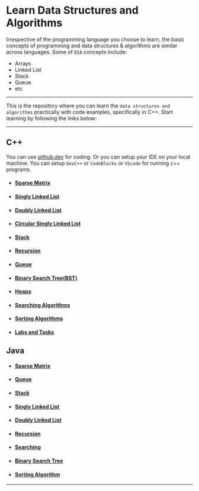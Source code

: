 # Learn Data Structures and Algorithms

Irrespective of the programming language you choose to learn, the basic concepts of programming and data structures & algorithms are similar across languages. 
Some of `DSA` concepts include:
- Arrays
- Linked List
- Stack
- Queue
- etc

---

This is the repository where you can learn the `data structures and algorithms` practically with code examples, specifically in C++. 
Start learning by following the links below:

---

## C++

You can use [github.dev](https://github.dev/github/dev) for coding. Or you can setup your IDE on your local machine. 
You can setup `DevC++` or `CodeBlocks` or `VScode` for running c++ programs.


- #### [Sparse Matrix](https://github.com/ShehrozIrfan/learn-dsa/tree/master/C%2B%2B/1-Sparse%20Matrix)

- #### [Singly Linked List](https://github.com/ShehrozIrfan/learn-dsa/tree/master/C%2B%2B/2-Singly%20Linked%20List)

- #### [Doubly Linked List](https://github.com/ShehrozIrfan/learn-dsa/tree/master/C%2B%2B/3-Doubly%20Linked%20List)

- #### [Circular Singly Linked List](https://github.com/ShehrozIrfan/learn-dsa/tree/master/C%2B%2B/4-Circular%20singly%20linked%20list)

- #### [Stack](https://github.com/ShehrozIrfan/learn-dsa/tree/master/C%2B%2B/5-Stack)

- #### [Recursion](https://github.com/ShehrozIrfan/learn-dsa/tree/master/C%2B%2B/6-Recursion)

- #### [Queue](https://github.com/ShehrozIrfan/learn-dsa/tree/master/C%2B%2B/7-Queue)

- #### [Binary Search Tree(BST)](https://github.com/ShehrozIrfan/learn-dsa/tree/master/C%2B%2B/8-BST(Binary%20Search%20tree))

- #### [Heaps](https://github.com/ShehrozIrfan/learn-dsa/tree/master/C%2B%2B/9-Heaps)

- #### [Searching Algorithms](https://github.com/ShehrozIrfan/learn-dsa/tree/master/C%2B%2B/10-Searching)

- #### [Sorting Algorithms](https://github.com/ShehrozIrfan/learn-dsa/tree/master/C%2B%2B/11-Sorting%20Algorithms)

- #### [Labs and Tasks](https://github.com/ShehrozIrfan/learn-dsa/tree/master/C%2B%2B/12.%20Labs%20%26%20Tasks)

## Java
- #### [Sparse Matrix](https://github.com/ShehrozIrfan/learn-dsa/tree/master/Java/Sparse%20Matrix)

- #### [Queue](https://github.com/ShehrozIrfan/learn-dsa/tree/master/Java/Queue)

- #### [Stack](https://github.com/ShehrozIrfan/learn-dsa/tree/master/Java/Stack)

- #### [Singly Linked List](https://github.com/ShehrozIrfan/learn-dsa/tree/master/Java/Singly%20Linked%20List)

- #### [Doubly Linked List](https://github.com/ShehrozIrfan/learn-dsa/tree/master/Java/Doubly%20Linked%20List)

- #### [Recursion](https://github.com/ShehrozIrfan/learn-dsa/tree/master/Java/Recursion)

- #### [Searching](https://github.com/ShehrozIrfan/learn-dsa/tree/master/Java/Searching)

- #### [Binary Search Tree](https://github.com/ShehrozIrfan/learn-dsa/tree/master/Java/Binary%20Search%20Tree)

- #### [Sorting Algorithm](https://github.com/ShehrozIrfan/learn-dsa/tree/master/Java/Sorting%20Algorithm)

---
